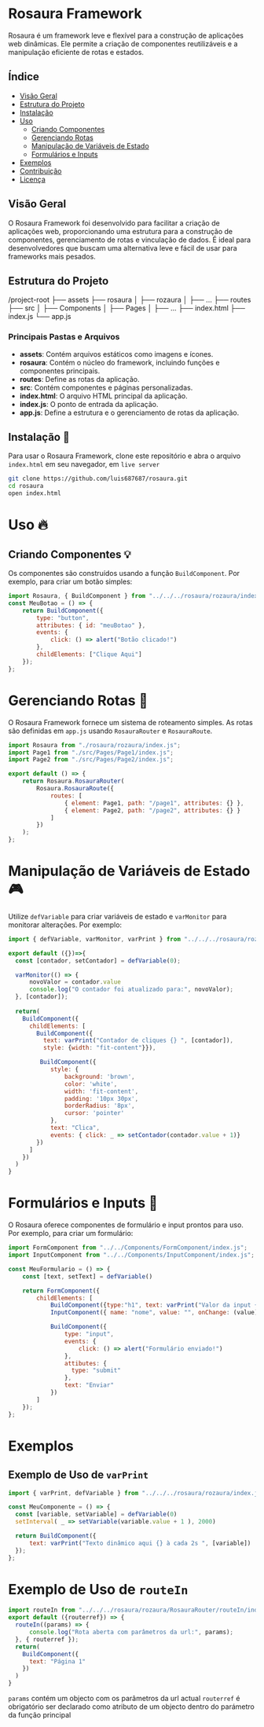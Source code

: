 # Rosaura Framework

Rosaura é um framework leve e flexível para a construção de aplicações web dinâmicas. Ele permite a criação de componentes reutilizáveis e a manipulação eficiente de rotas e estados. 

## Índice

- [Visão Geral](#visão-geral)
- [Estrutura do Projeto](#estrutura-do-projeto)
- [Instalação](#instalação)
- [Uso](#uso)
  - [Criando Componentes](#criando-componentes)
  - [Gerenciando Rotas](#gerenciando-rotas)
  - [Manipulação de Variáveis de Estado](#manipulação-de-variáveis-de-estado)
  - [Formulários e Inputs](#formulários-e-inputs)
- [Exemplos](#exemplos)
- [Contribuição](#contribuição)
- [Licença](#licença)

## Visão Geral 

O Rosaura Framework foi desenvolvido para facilitar a criação de aplicações web, proporcionando uma estrutura para a construção de componentes, gerenciamento de rotas e vinculação de dados. É ideal para desenvolvedores que buscam uma alternativa leve e fácil de usar para frameworks mais pesados.

## Estrutura do Projeto

/project-root
├── assets
├── rosaura
│ ├── rozaura
│ ├── ...
├── routes
├── src
│ ├── Components
│ ├── Pages
│ ├── ...
├── index.html
├── index.js
└── app.js


### Principais Pastas e Arquivos

- **assets**: Contém arquivos estáticos como imagens e ícones.
- **rosaura**: Contém o núcleo do framework, incluindo funções e componentes principais.
- **routes**: Define as rotas da aplicação.
- **src**: Contém componentes e páginas personalizadas.
- **index.html**: O arquivo HTML principal da aplicação.
- **index.js**: O ponto de entrada da aplicação.
- **app.js**: Define a estrutura e o gerenciamento de rotas da aplicação.

## Instalação 🚀

Para usar o Rosaura Framework, clone este repositório e abra o arquivo `index.html` em seu navegador, em `live server`

```bash
git clone https://github.com/luis687687/rosaura.git
cd rosaura
open index.html
```

# Uso 🔥
## Criando Componentes 💡
Os componentes são construídos usando a função `BuildComponent`. Por exemplo, para criar um botão simples:


```js
import Rosaura, { BuildComponent } from "../../../rosaura/rozaura/index.js";
const MeuBotao = () => {
    return BuildComponent({
        type: "button",
        attributes: { id: "meuBotao" },
        events: {
            click: () => alert("Botão clicado!")
        },
        childElements: ["Clique Aqui"]
    });
};
```

# Gerenciando Rotas 🚗
O Rosaura Framework fornece um sistema de roteamento simples. As rotas são definidas em `app.js` usando `RosauraRouter` e `RosauraRoute`.

```js
import Rosaura from "./rosaura/rozaura/index.js";
import Page1 from "./src/Pages/Page1/index.js";
import Page2 from "./src/Pages/Page2/index.js";

export default () => {
    return Rosaura.RosauraRouter(
        Rosaura.RosauraRoute({
            routes: [
                { element: Page1, path: "/page1", attributes: {} },
                { element: Page2, path: "/page2", attributes: {} }
            ]
        })
    );
};
```

# Manipulação de Variáveis de Estado 🎮
Utilize `defVariable` para criar variáveis de estado e `varMonitor` para monitorar alterações. Por exemplo:

```js
import { defVariable, varMonitor, varPrint } from "../../../rosaura/rozaura/index.js";

export default ({})=>{
  const [contador, setContador] = defVariable(0);

  varMonitor(() => {
      novoValor = contador.value
      console.log("O contador foi atualizado para:", novoValor);
  }, [contador]);
  
  return(
    BuildComponent({
      childElements: [
        BuildComponent({
          text: varPrint("Contador de cliques {} ", [contador]),
          style: {width: "fit-content"}}),

         BuildComponent({
            style: {
                background: 'brown',
                color: 'white',
                width: 'fit-content',
                padding: '10px 30px',
                borderRadius: '8px',
                cursor: 'pointer'
            },
            text: "Clica",
            events: { click: _ => setContador(contador.value + 1)}
        })
      ]
    })
  )
}

```

# Formulários e Inputs 📝
O Rosaura oferece componentes de formulário e input prontos para uso. Por exemplo, para criar um formulário:

```js
import FormComponent from "../../Components/FormComponent/index.js";
import InputComponent from "../../Components/InputComponent/index.js";

const MeuFormulario = () => {
    const [text, setText] = defVariable()

    return FormComponent({
        childElements: [
            BuildComponent({type:"h1", text: varPrint("Valor da input {}", [text])})
            InputComponent({ name: "nome", value: "", onChange: (value) => setText(value) }),

            BuildComponent({
                type: "input",
                events: {
                    click: () => alert("Formulário enviado!")
                },
                attibutes: {
                  type: "submit"
                },
                text: "Enviar"
            })
        ]
    });
};
```

# Exemplos
## Exemplo de Uso de `varPrint`

```js
import { varPrint, defVariable } from "../../../rosaura/rozaura/index.js";

const MeuComponente = () => {
  const [variable, setVariable] = defVariable(0)
  setInterval( _ => setVariable(variable.value + 1 ), 2000)

  return BuildComponent({
      text: varPrint("Texto dinâmico aqui {} à cada 2s ", [variable])
  });
};
```

# Exemplo de Uso de `routeIn`
```js
import routeIn from "../../../rosaura/rozaura/RosauraRouter/routeIn/index.js";
export default ({routerref}) => {
  routeIn((params) => {
      console.log("Rota aberta com parâmetros da url:", params);
  }, { routerref });
  return(
    BuildComponent({
      text: "Página 1"
    })
  )
}
```
`params` contém um objecto com os parâmetros da url actual
`routerref` é obrigatório ser declarado como atributo de um objecto dentro do parámetro da função principal